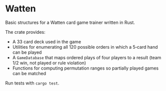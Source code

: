 # Watten

Basic structures for a Watten card game trainer written in Rust.

The crate provides:

- A 33 card deck used in the game
- Utilities for enumerating all 120 possible orders in which a 5‑card hand can be played
- A `GameDatabase` that maps ordered plays of four players to a result (team 1/2 win, not played or rule violation)
- Functions for computing permutation ranges so partially played games can be matched

Run tests with `cargo test`.

